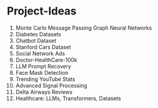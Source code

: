 # Project-Ideas


1. Monte Carlo Message Passing Graph Neural Networks
2. Diabetes Datasets
3. Chatbot Dataset
4. Stanford Cars Dataset
5. Social Network Ads
6. Doctor-HealthCare-100k
7. LLM Prompt Recovery
8. Face Mask Detection
9. Trending YouTube Stats
10. Advanced Signal Processing
11. Delta Airways Reviews
12. Healthcare: LLMs, Transformers, Datasets


